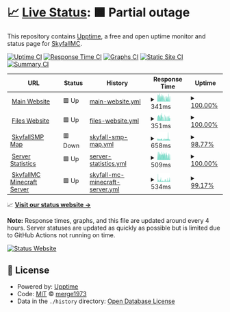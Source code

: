 # 📈 [Live Status](https://status.skyfallmc.ga): <!--live status--> **🟧 Partial outage**

This repository contains [Upptime](https://github.com/upptime/upptime), a free and open uptime monitor and status page for [SkyfallMC](https://play.skyfallmc.ga/).

[![Uptime CI](https://img.shields.io/github/workflow/status/merge1973/skyfallmc-server-status/Uptime%20CI?label=Uptime%20CI&logo=github&style=for-the-badge)](https://github.com/merge1973/skyfallmc-server-status/actions?query=workflow%3A%22Uptime+CI%22)
[![Response Time CI](https://img.shields.io/github/workflow/status/merge1973/skyfallmc-server-status/Response%20Time%20CI?label=Response%20Time%20CI&logo=github&style=for-the-badge)](https://github.com/merge1973/skyfallmc-server-status/actions?query=workflow%3A%22Response+Time+CI%22)
[![Graphs CI](https://img.shields.io/github/workflow/status/merge1973/skyfallmc-server-status/Graphs%20CI?label=Graphs%20CI&logo=github&style=for-the-badge)](https://github.com/merge1973/skyfallmc-server-status/actions?query=workflow%3A%22Graphs+CI%22)
[![Static Site CI](https://img.shields.io/github/workflow/status/merge1973/skyfallmc-server-status/Static%20Site%20CI?label=Static%20Site%20CI&logo=github&style=for-the-badge)](https://github.com/merge1973/skyfallmc-server-status/actions?query=workflow%3A%22Static+Site+CI%22)
[![Summary CI](https://img.shields.io/github/workflow/status/merge1973/skyfallmc-server-status/Summary%20CI?label=Summary%20CI&logo=github&style=for-the-badge)](https://github.com/merge1973/skyfallmc-server-status/actions?query=workflow%3A%22Summary+CI%22)

<!--start: status pages-->
<!-- This summary is generated by Upptime (https://github.com/upptime/upptime) -->
<!-- Do not edit this manually, your changes will be overwritten -->
<!-- prettier-ignore -->
| URL | Status | History | Response Time | Uptime |
| --- | ------ | ------- | ------------- | ------ |
| <img alt="" src="https://play.skyfallmc.ga/assets/favicon-32x32.svg" height="13"> [Main Website](https://play.skyfallmc.ga) | 🟩 Up | [main-website.yml](https://github.com/merge1973/skyfallmc-server-status/commits/HEAD/history/main-website.yml) | <details><summary><img alt="Response time graph" src="./graphs/main-website/response-time-week.png" height="20"> 341ms</summary><br><a href="https://status.skyfallmc.ga/history/main-website"><img alt="Response time 524" src="https://img.shields.io/endpoint?url=https%3A%2F%2Fraw.githubusercontent.com%2Fmerge1973%2Fskyfallmc-server-status%2FHEAD%2Fapi%2Fmain-website%2Fresponse-time.json"></a><br><a href="https://status.skyfallmc.ga/history/main-website"><img alt="24-hour response time 266" src="https://img.shields.io/endpoint?url=https%3A%2F%2Fraw.githubusercontent.com%2Fmerge1973%2Fskyfallmc-server-status%2FHEAD%2Fapi%2Fmain-website%2Fresponse-time-day.json"></a><br><a href="https://status.skyfallmc.ga/history/main-website"><img alt="7-day response time 341" src="https://img.shields.io/endpoint?url=https%3A%2F%2Fraw.githubusercontent.com%2Fmerge1973%2Fskyfallmc-server-status%2FHEAD%2Fapi%2Fmain-website%2Fresponse-time-week.json"></a><br><a href="https://status.skyfallmc.ga/history/main-website"><img alt="30-day response time 445" src="https://img.shields.io/endpoint?url=https%3A%2F%2Fraw.githubusercontent.com%2Fmerge1973%2Fskyfallmc-server-status%2FHEAD%2Fapi%2Fmain-website%2Fresponse-time-month.json"></a><br><a href="https://status.skyfallmc.ga/history/main-website"><img alt="1-year response time 524" src="https://img.shields.io/endpoint?url=https%3A%2F%2Fraw.githubusercontent.com%2Fmerge1973%2Fskyfallmc-server-status%2FHEAD%2Fapi%2Fmain-website%2Fresponse-time-year.json"></a></details> | <details><summary><a href="https://status.skyfallmc.ga/history/main-website">100.00%</a></summary><a href="https://status.skyfallmc.ga/history/main-website"><img alt="All-time uptime 99.56%" src="https://img.shields.io/endpoint?url=https%3A%2F%2Fraw.githubusercontent.com%2Fmerge1973%2Fskyfallmc-server-status%2FHEAD%2Fapi%2Fmain-website%2Fuptime.json"></a><br><a href="https://status.skyfallmc.ga/history/main-website"><img alt="24-hour uptime 100.00%" src="https://img.shields.io/endpoint?url=https%3A%2F%2Fraw.githubusercontent.com%2Fmerge1973%2Fskyfallmc-server-status%2FHEAD%2Fapi%2Fmain-website%2Fuptime-day.json"></a><br><a href="https://status.skyfallmc.ga/history/main-website"><img alt="7-day uptime 100.00%" src="https://img.shields.io/endpoint?url=https%3A%2F%2Fraw.githubusercontent.com%2Fmerge1973%2Fskyfallmc-server-status%2FHEAD%2Fapi%2Fmain-website%2Fuptime-week.json"></a><br><a href="https://status.skyfallmc.ga/history/main-website"><img alt="30-day uptime 99.12%" src="https://img.shields.io/endpoint?url=https%3A%2F%2Fraw.githubusercontent.com%2Fmerge1973%2Fskyfallmc-server-status%2FHEAD%2Fapi%2Fmain-website%2Fuptime-month.json"></a><br><a href="https://status.skyfallmc.ga/history/main-website"><img alt="1-year uptime 99.56%" src="https://img.shields.io/endpoint?url=https%3A%2F%2Fraw.githubusercontent.com%2Fmerge1973%2Fskyfallmc-server-status%2FHEAD%2Fapi%2Fmain-website%2Fuptime-year.json"></a></details>
| <img alt="" src="https://play.skyfallmc.ga/assets/favicon-32x32.svg" height="13"> [Files Website](https://files.skyfallmc.ga) | 🟩 Up | [files-website.yml](https://github.com/merge1973/skyfallmc-server-status/commits/HEAD/history/files-website.yml) | <details><summary><img alt="Response time graph" src="./graphs/files-website/response-time-week.png" height="20"> 351ms</summary><br><a href="https://status.skyfallmc.ga/history/files-website"><img alt="Response time 494" src="https://img.shields.io/endpoint?url=https%3A%2F%2Fraw.githubusercontent.com%2Fmerge1973%2Fskyfallmc-server-status%2FHEAD%2Fapi%2Ffiles-website%2Fresponse-time.json"></a><br><a href="https://status.skyfallmc.ga/history/files-website"><img alt="24-hour response time 324" src="https://img.shields.io/endpoint?url=https%3A%2F%2Fraw.githubusercontent.com%2Fmerge1973%2Fskyfallmc-server-status%2FHEAD%2Fapi%2Ffiles-website%2Fresponse-time-day.json"></a><br><a href="https://status.skyfallmc.ga/history/files-website"><img alt="7-day response time 351" src="https://img.shields.io/endpoint?url=https%3A%2F%2Fraw.githubusercontent.com%2Fmerge1973%2Fskyfallmc-server-status%2FHEAD%2Fapi%2Ffiles-website%2Fresponse-time-week.json"></a><br><a href="https://status.skyfallmc.ga/history/files-website"><img alt="30-day response time 420" src="https://img.shields.io/endpoint?url=https%3A%2F%2Fraw.githubusercontent.com%2Fmerge1973%2Fskyfallmc-server-status%2FHEAD%2Fapi%2Ffiles-website%2Fresponse-time-month.json"></a><br><a href="https://status.skyfallmc.ga/history/files-website"><img alt="1-year response time 494" src="https://img.shields.io/endpoint?url=https%3A%2F%2Fraw.githubusercontent.com%2Fmerge1973%2Fskyfallmc-server-status%2FHEAD%2Fapi%2Ffiles-website%2Fresponse-time-year.json"></a></details> | <details><summary><a href="https://status.skyfallmc.ga/history/files-website">100.00%</a></summary><a href="https://status.skyfallmc.ga/history/files-website"><img alt="All-time uptime 99.67%" src="https://img.shields.io/endpoint?url=https%3A%2F%2Fraw.githubusercontent.com%2Fmerge1973%2Fskyfallmc-server-status%2FHEAD%2Fapi%2Ffiles-website%2Fuptime.json"></a><br><a href="https://status.skyfallmc.ga/history/files-website"><img alt="24-hour uptime 100.00%" src="https://img.shields.io/endpoint?url=https%3A%2F%2Fraw.githubusercontent.com%2Fmerge1973%2Fskyfallmc-server-status%2FHEAD%2Fapi%2Ffiles-website%2Fuptime-day.json"></a><br><a href="https://status.skyfallmc.ga/history/files-website"><img alt="7-day uptime 100.00%" src="https://img.shields.io/endpoint?url=https%3A%2F%2Fraw.githubusercontent.com%2Fmerge1973%2Fskyfallmc-server-status%2FHEAD%2Fapi%2Ffiles-website%2Fuptime-week.json"></a><br><a href="https://status.skyfallmc.ga/history/files-website"><img alt="30-day uptime 99.14%" src="https://img.shields.io/endpoint?url=https%3A%2F%2Fraw.githubusercontent.com%2Fmerge1973%2Fskyfallmc-server-status%2FHEAD%2Fapi%2Ffiles-website%2Fuptime-month.json"></a><br><a href="https://status.skyfallmc.ga/history/files-website"><img alt="1-year uptime 99.67%" src="https://img.shields.io/endpoint?url=https%3A%2F%2Fraw.githubusercontent.com%2Fmerge1973%2Fskyfallmc-server-status%2FHEAD%2Fapi%2Ffiles-website%2Fuptime-year.json"></a></details>
| <img alt="" src="https://map.skyfallmc.ga/live-atlas/favicons/favicon.svg" height="13"> [SkyfallSMP Map](https://map.skyfallmc.ga) | 🟥 Down | [skyfall-smp-map.yml](https://github.com/merge1973/skyfallmc-server-status/commits/HEAD/history/skyfall-smp-map.yml) | <details><summary><img alt="Response time graph" src="./graphs/skyfall-smp-map/response-time-week.png" height="20"> 658ms</summary><br><a href="https://status.skyfallmc.ga/history/skyfall-smp-map"><img alt="Response time 559" src="https://img.shields.io/endpoint?url=https%3A%2F%2Fraw.githubusercontent.com%2Fmerge1973%2Fskyfallmc-server-status%2FHEAD%2Fapi%2Fskyfall-smp-map%2Fresponse-time.json"></a><br><a href="https://status.skyfallmc.ga/history/skyfall-smp-map"><img alt="24-hour response time 1093" src="https://img.shields.io/endpoint?url=https%3A%2F%2Fraw.githubusercontent.com%2Fmerge1973%2Fskyfallmc-server-status%2FHEAD%2Fapi%2Fskyfall-smp-map%2Fresponse-time-day.json"></a><br><a href="https://status.skyfallmc.ga/history/skyfall-smp-map"><img alt="7-day response time 658" src="https://img.shields.io/endpoint?url=https%3A%2F%2Fraw.githubusercontent.com%2Fmerge1973%2Fskyfallmc-server-status%2FHEAD%2Fapi%2Fskyfall-smp-map%2Fresponse-time-week.json"></a><br><a href="https://status.skyfallmc.ga/history/skyfall-smp-map"><img alt="30-day response time 540" src="https://img.shields.io/endpoint?url=https%3A%2F%2Fraw.githubusercontent.com%2Fmerge1973%2Fskyfallmc-server-status%2FHEAD%2Fapi%2Fskyfall-smp-map%2Fresponse-time-month.json"></a><br><a href="https://status.skyfallmc.ga/history/skyfall-smp-map"><img alt="1-year response time 559" src="https://img.shields.io/endpoint?url=https%3A%2F%2Fraw.githubusercontent.com%2Fmerge1973%2Fskyfallmc-server-status%2FHEAD%2Fapi%2Fskyfall-smp-map%2Fresponse-time-year.json"></a></details> | <details><summary><a href="https://status.skyfallmc.ga/history/skyfall-smp-map">98.77%</a></summary><a href="https://status.skyfallmc.ga/history/skyfall-smp-map"><img alt="All-time uptime 98.76%" src="https://img.shields.io/endpoint?url=https%3A%2F%2Fraw.githubusercontent.com%2Fmerge1973%2Fskyfallmc-server-status%2FHEAD%2Fapi%2Fskyfall-smp-map%2Fuptime.json"></a><br><a href="https://status.skyfallmc.ga/history/skyfall-smp-map"><img alt="24-hour uptime 92.74%" src="https://img.shields.io/endpoint?url=https%3A%2F%2Fraw.githubusercontent.com%2Fmerge1973%2Fskyfallmc-server-status%2FHEAD%2Fapi%2Fskyfall-smp-map%2Fuptime-day.json"></a><br><a href="https://status.skyfallmc.ga/history/skyfall-smp-map"><img alt="7-day uptime 98.77%" src="https://img.shields.io/endpoint?url=https%3A%2F%2Fraw.githubusercontent.com%2Fmerge1973%2Fskyfallmc-server-status%2FHEAD%2Fapi%2Fskyfall-smp-map%2Fuptime-week.json"></a><br><a href="https://status.skyfallmc.ga/history/skyfall-smp-map"><img alt="30-day uptime 98.82%" src="https://img.shields.io/endpoint?url=https%3A%2F%2Fraw.githubusercontent.com%2Fmerge1973%2Fskyfallmc-server-status%2FHEAD%2Fapi%2Fskyfall-smp-map%2Fuptime-month.json"></a><br><a href="https://status.skyfallmc.ga/history/skyfall-smp-map"><img alt="1-year uptime 98.76%" src="https://img.shields.io/endpoint?url=https%3A%2F%2Fraw.githubusercontent.com%2Fmerge1973%2Fskyfallmc-server-status%2FHEAD%2Fapi%2Fskyfall-smp-map%2Fuptime-year.json"></a></details>
| <img alt="" src="https://play.skyfallmc.ga/assets/favicon-32x32.svg" height="13"> [Server Statistics](https://stats.skyfallmc.ga) | 🟩 Up | [server-statistics.yml](https://github.com/merge1973/skyfallmc-server-status/commits/HEAD/history/server-statistics.yml) | <details><summary><img alt="Response time graph" src="./graphs/server-statistics/response-time-week.png" height="20"> 509ms</summary><br><a href="https://status.skyfallmc.ga/history/server-statistics"><img alt="Response time 590" src="https://img.shields.io/endpoint?url=https%3A%2F%2Fraw.githubusercontent.com%2Fmerge1973%2Fskyfallmc-server-status%2FHEAD%2Fapi%2Fserver-statistics%2Fresponse-time.json"></a><br><a href="https://status.skyfallmc.ga/history/server-statistics"><img alt="24-hour response time 354" src="https://img.shields.io/endpoint?url=https%3A%2F%2Fraw.githubusercontent.com%2Fmerge1973%2Fskyfallmc-server-status%2FHEAD%2Fapi%2Fserver-statistics%2Fresponse-time-day.json"></a><br><a href="https://status.skyfallmc.ga/history/server-statistics"><img alt="7-day response time 509" src="https://img.shields.io/endpoint?url=https%3A%2F%2Fraw.githubusercontent.com%2Fmerge1973%2Fskyfallmc-server-status%2FHEAD%2Fapi%2Fserver-statistics%2Fresponse-time-week.json"></a><br><a href="https://status.skyfallmc.ga/history/server-statistics"><img alt="30-day response time 546" src="https://img.shields.io/endpoint?url=https%3A%2F%2Fraw.githubusercontent.com%2Fmerge1973%2Fskyfallmc-server-status%2FHEAD%2Fapi%2Fserver-statistics%2Fresponse-time-month.json"></a><br><a href="https://status.skyfallmc.ga/history/server-statistics"><img alt="1-year response time 590" src="https://img.shields.io/endpoint?url=https%3A%2F%2Fraw.githubusercontent.com%2Fmerge1973%2Fskyfallmc-server-status%2FHEAD%2Fapi%2Fserver-statistics%2Fresponse-time-year.json"></a></details> | <details><summary><a href="https://status.skyfallmc.ga/history/server-statistics">100.00%</a></summary><a href="https://status.skyfallmc.ga/history/server-statistics"><img alt="All-time uptime 99.62%" src="https://img.shields.io/endpoint?url=https%3A%2F%2Fraw.githubusercontent.com%2Fmerge1973%2Fskyfallmc-server-status%2FHEAD%2Fapi%2Fserver-statistics%2Fuptime.json"></a><br><a href="https://status.skyfallmc.ga/history/server-statistics"><img alt="24-hour uptime 100.00%" src="https://img.shields.io/endpoint?url=https%3A%2F%2Fraw.githubusercontent.com%2Fmerge1973%2Fskyfallmc-server-status%2FHEAD%2Fapi%2Fserver-statistics%2Fuptime-day.json"></a><br><a href="https://status.skyfallmc.ga/history/server-statistics"><img alt="7-day uptime 100.00%" src="https://img.shields.io/endpoint?url=https%3A%2F%2Fraw.githubusercontent.com%2Fmerge1973%2Fskyfallmc-server-status%2FHEAD%2Fapi%2Fserver-statistics%2Fuptime-week.json"></a><br><a href="https://status.skyfallmc.ga/history/server-statistics"><img alt="30-day uptime 99.15%" src="https://img.shields.io/endpoint?url=https%3A%2F%2Fraw.githubusercontent.com%2Fmerge1973%2Fskyfallmc-server-status%2FHEAD%2Fapi%2Fserver-statistics%2Fuptime-month.json"></a><br><a href="https://status.skyfallmc.ga/history/server-statistics"><img alt="1-year uptime 99.62%" src="https://img.shields.io/endpoint?url=https%3A%2F%2Fraw.githubusercontent.com%2Fmerge1973%2Fskyfallmc-server-status%2FHEAD%2Fapi%2Fserver-statistics%2Fuptime-year.json"></a></details>
| <img alt="" src="https://play.skyfallmc.ga/assets/favicon-32x32.svg" height="13"> [SkyfallMC Minecraft Server](play.skyfallmc.ga) | 🟩 Up | [skyfall-mc-minecraft-server.yml](https://github.com/merge1973/skyfallmc-server-status/commits/HEAD/history/skyfall-mc-minecraft-server.yml) | <details><summary><img alt="Response time graph" src="./graphs/skyfall-mc-minecraft-server/response-time-week.png" height="20"> 534ms</summary><br><a href="https://status.skyfallmc.ga/history/skyfall-mc-minecraft-server"><img alt="Response time 270" src="https://img.shields.io/endpoint?url=https%3A%2F%2Fraw.githubusercontent.com%2Fmerge1973%2Fskyfallmc-server-status%2FHEAD%2Fapi%2Fskyfall-mc-minecraft-server%2Fresponse-time.json"></a><br><a href="https://status.skyfallmc.ga/history/skyfall-mc-minecraft-server"><img alt="24-hour response time 718" src="https://img.shields.io/endpoint?url=https%3A%2F%2Fraw.githubusercontent.com%2Fmerge1973%2Fskyfallmc-server-status%2FHEAD%2Fapi%2Fskyfall-mc-minecraft-server%2Fresponse-time-day.json"></a><br><a href="https://status.skyfallmc.ga/history/skyfall-mc-minecraft-server"><img alt="7-day response time 534" src="https://img.shields.io/endpoint?url=https%3A%2F%2Fraw.githubusercontent.com%2Fmerge1973%2Fskyfallmc-server-status%2FHEAD%2Fapi%2Fskyfall-mc-minecraft-server%2Fresponse-time-week.json"></a><br><a href="https://status.skyfallmc.ga/history/skyfall-mc-minecraft-server"><img alt="30-day response time 364" src="https://img.shields.io/endpoint?url=https%3A%2F%2Fraw.githubusercontent.com%2Fmerge1973%2Fskyfallmc-server-status%2FHEAD%2Fapi%2Fskyfall-mc-minecraft-server%2Fresponse-time-month.json"></a><br><a href="https://status.skyfallmc.ga/history/skyfall-mc-minecraft-server"><img alt="1-year response time 270" src="https://img.shields.io/endpoint?url=https%3A%2F%2Fraw.githubusercontent.com%2Fmerge1973%2Fskyfallmc-server-status%2FHEAD%2Fapi%2Fskyfall-mc-minecraft-server%2Fresponse-time-year.json"></a></details> | <details><summary><a href="https://status.skyfallmc.ga/history/skyfall-mc-minecraft-server">99.17%</a></summary><a href="https://status.skyfallmc.ga/history/skyfall-mc-minecraft-server"><img alt="All-time uptime 99.62%" src="https://img.shields.io/endpoint?url=https%3A%2F%2Fraw.githubusercontent.com%2Fmerge1973%2Fskyfallmc-server-status%2FHEAD%2Fapi%2Fskyfall-mc-minecraft-server%2Fuptime.json"></a><br><a href="https://status.skyfallmc.ga/history/skyfall-mc-minecraft-server"><img alt="24-hour uptime 97.13%" src="https://img.shields.io/endpoint?url=https%3A%2F%2Fraw.githubusercontent.com%2Fmerge1973%2Fskyfallmc-server-status%2FHEAD%2Fapi%2Fskyfall-mc-minecraft-server%2Fuptime-day.json"></a><br><a href="https://status.skyfallmc.ga/history/skyfall-mc-minecraft-server"><img alt="7-day uptime 99.17%" src="https://img.shields.io/endpoint?url=https%3A%2F%2Fraw.githubusercontent.com%2Fmerge1973%2Fskyfallmc-server-status%2FHEAD%2Fapi%2Fskyfall-mc-minecraft-server%2Fuptime-week.json"></a><br><a href="https://status.skyfallmc.ga/history/skyfall-mc-minecraft-server"><img alt="30-day uptime 98.86%" src="https://img.shields.io/endpoint?url=https%3A%2F%2Fraw.githubusercontent.com%2Fmerge1973%2Fskyfallmc-server-status%2FHEAD%2Fapi%2Fskyfall-mc-minecraft-server%2Fuptime-month.json"></a><br><a href="https://status.skyfallmc.ga/history/skyfall-mc-minecraft-server"><img alt="1-year uptime 99.62%" src="https://img.shields.io/endpoint?url=https%3A%2F%2Fraw.githubusercontent.com%2Fmerge1973%2Fskyfallmc-server-status%2FHEAD%2Fapi%2Fskyfall-mc-minecraft-server%2Fuptime-year.json"></a></details>

<!--end: status pages-->

📈 [**Visit our status website →**](https://status.skyfallmc.ga)

**Note:** Response times, graphs, and this file are updated around every 4 hours. Server statuses are updated as quickly as possible but is limited due to GitHub Actions not running on time.

[![Status Website](https://img.shields.io/website?down_color=red&down_message=down&label=Status%20Website&logo=googlechrome&logoColor=white&style=for-the-badge&up_message=up&url=https%3A%2F%2Fstatus.skyfallmc.ga)](https://status.skyfallmc.ga/)

## 📄 License

- Powered by: [Upptime](https://github.com/upptime/upptime)
- Code: [MIT](./LICENSE) © [merge1973](https://status.skyfallmc.ga)
- Data in the `./history` directory: [Open Database License](https://opendatacommons.org/licenses/odbl/1-0/)
